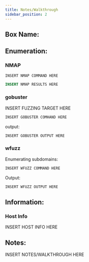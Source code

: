```yaml
---
title: Notes/Walkthrough
sidebar_position: 2
---
```


## Box Name:
## Enumeration:
### NMAP
```bash
INSERT NMAP COMMAND HERE  
```
```sql
INSERT NMAP RESULTS HERE
```
### gobuster
INSERT FUZZING TARGET HERE
```bash
INSERT GOBUSTER COMHAND HERE
```
output:
```bash
INSERT GOBUSTER OUTPUT HERE
```
### wfuzz
Enumerating subdomains:
```bash
INSERT WFUZZ COMMAND HERE
```
Output:
```bash
INSERT WFUZZ OUTPUT HERE
```
## Information:
### Host Info
INSERT HOST INFO HERE

## Notes:
INSERT NOTES/WALKTHROUGH HERE